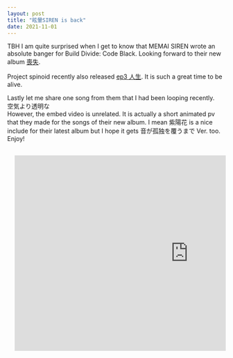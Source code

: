 ```yaml
---
layout: post
title: "眩暈SIREN is back"
date: 2021-11-01
---
```


TBH  I am quite surprised when I get to know that MEMAI SIREN wrote an absolute banger for Build Divide: Code Black.
Looking forward to their new album [喪失](https://smr.lnk.to/MEMAISIREN_SOUSHITSU).

Project spinoid recently also released [ep3 人生](https://www.youtube.com/watch?v=GnlP_d0asII). It is such a great time to be alive.

Lastly let me share one song from them that I had been looping recently.<br>
空気より透明な<br>
However, the embed video is unrelated. It is actually a short animated pv that they made for the songs of their new album. I mean 紫陽花 is a nice include for their latest album but I hope it gets 音が孤独を覆うまで Ver. too.<br>
Enjoy!
<pre>
<div class="video-container">
  <iframe src="https://www.youtube.com/embed/F9Gx5hkKxCw?start=0" width="800" height="450" frameborder="0" allowfullscreen></iframe>
</div>
</pre>
<!-- <hr> space with underline <br> line break but jekyll stupid spacing is too large until resolved use pre tag to preserve the enter and use it for spacing;comment youtube iframe can start with in seconds 16:9 ratio got time learn about frameborder for youtube 
if you use multiple paramter 1st after url >? and after that use & eg https://www.youtube.com/embed/MMhZNseGtAY?start=0&autoplay=1&enablejsapi=1
example above enable auto play ,start at 0seonds and enable javascript api-->

